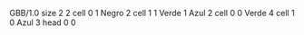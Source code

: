 <gs-board without-header> GBB/1.0
size 2 2
cell 0 1 Negro 2
cell 1 1 Verde 1 Azul 2
cell 0 0 Verde 4
cell 1 0 Azul 3
head 0 0 </gs-board>